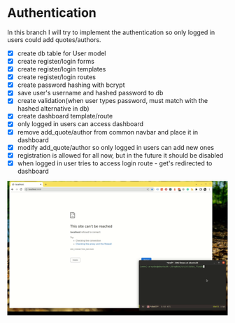 # Authentication

In this branch I will try to implement the authentication so only
logged in users could add quotes/authors.

- [x] create db table for User model
- [x] create register/login forms
- [x] create register/login templates
- [x] create register/login routes
- [x] create password hashing with bcrypt
- [x] save user's username and hashed password to db
- [x] create validation(when user types password, must match with the
      hashed alternative in db)
- [x] create dashboard template/route
- [x] only logged in users can access dashboard
- [x] remove add_quote/author from common navbar and place it in dashboard
- [x] modify add_quote/author so only logged in users can add new ones
- [x] registration is allowed for all now, but in the future it should be
      disabled
- [x] when logged in user tries to access login route - get's
      redirected to dashboard

![demo](./demo.gif "demo of the branch")
